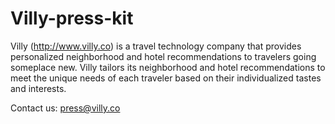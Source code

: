 Villy-press-kit
===============

Villy (http://www.villy.co) is a travel technology company that provides personalized neighborhood and hotel recommendations to travelers going someplace new. Villy tailors its neighborhood and hotel recommendations to meet the unique needs of each traveler based on their individualized tastes and interests.

Contact us: press@villy.co
